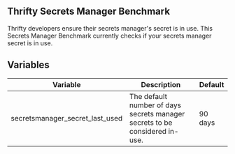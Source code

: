 ## Thrifty Secrets Manager Benchmark

Thrifty developers ensure their secrets manager's secret is in use. This Secrets Manager Benchmark currently checks if your secrets manager secret is in use.

## Variables

| Variable | Description | Default |
| - | - | - |
| secretsmanager_secret_last_used | The default number of days secrets manager secrets to be considered in-use. | 90 days |